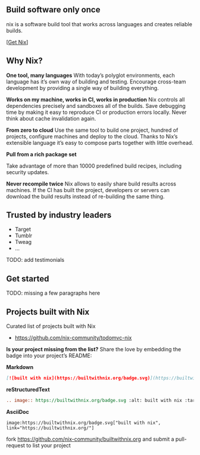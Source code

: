 ## Build software only once

nix is a software build tool that works across languages and creates reliable builds.

[[Get Nix](https://nixos.org/nix/)]

## Why Nix?

**One tool, many languages**
With today’s polyglot environments, each language has it’s own way of building and testing. Encourage cross-team development by providing a single way of building everything.

**Works on my machine, works in CI, works in production**
Nix controls all dependencies precisely and sandboxes all of the builds. Save debugging time by making it easy to reproduce CI or production errors locally. Never think about cache invalidation again.

**From zero to cloud**
Use the same tool to build one project, hundred of projects, configure machines and deploy to the cloud. Thanks to Nix’s extensible language it’s easy to compose parts together with little overhead.

**Pull from a rich package set**

Take advantage of more than 10000 predefined build recipes, including security updates.

**Never recompile twice**
Nix allows to easily share build results across machines. If the CI has built the project, developers or servers can download the build results instead of re-building the same thing.

## Trusted by industry leaders
- Target
- Tumblr
- Tweag
- …

TODO: add testimonials


## Get started

TODO: missing a few paragraphs here


## Projects built with Nix

Curated list of projects built with Nix

- https://github.com/nix-community/todomvc-nix

**Is your project missing from the list?**
Share the love by embedding the badge into your project’s README:

**Markdown**

```md
[![built with nix](https://builtwithnix.org/badge.svg)](https://builtwithnix.org)
```

**reStructuredText**

```rst
.. image:: https://builtwithnix.org/badge.svg :alt: built with nix :target: https://builtwithnix.org
```

**AsciiDoc**

```asciidoc
image:https://builtwithnix.org/badge.svg["built with nix", link="https://builtwithnix.org/"]
```

fork https://github.com/nix-community/builtwithnix.org and submit a pull-request to list your project
